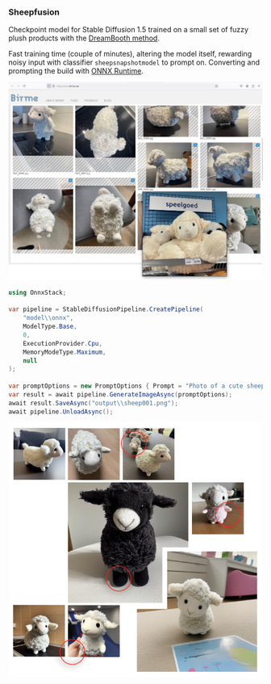 ### Sheepfusion

Checkpoint model for Stable Diffusion 1.5 trained on a small set of fuzzy plush products with the [DreamBooth method](https://huggingface.co/docs/diffusers/en/training/dreambooth).

Fast training time (couple of minutes), altering the model itself, rewarding noisy input with classifier `sheepsnapshotmodel` to prompt on. Converting and prompting the build with [ONNX Runtime](https://onnxruntime.ai/docs/tutorials/csharp/stable-diffusion-csharp.html).


![Overview input](input/overview.png)


```csharp
using OnnxStack;

var pipeline = StableDiffusionPipeline.CreatePipeline(
    "model\\onnx",
    ModelType.Base,
    0,
    ExecutionProvider.Cpu,
    MemoryModeType.Maximum,
    null
);

var promptOptions = new PromptOptions { Prompt = "Photo of a cute sheepsnapshotmodel." };
var result = await pipeline.GenerateImageAsync(promptOptions);
await result.SaveAsync("output\\sheep001.png");
await pipeline.UnloadAsync();
```

![Overview output](output/overview.png)
